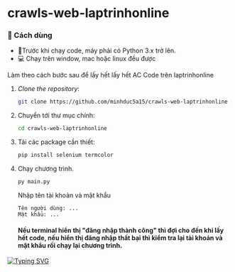 # crawls-web-laptrinhonline

### 📝 Cách dùng

* 🐍Trước khi chạy code, máy phải có Python 3.x trở lên.
* 💻 Chạy trên window, mac hoặc linux đều được

Làm theo cách bước sau để lấy hết lấy hết AC Code trên laptrinhonline

1. *Clone the repository*:
    ```bash
    git clone https://github.com/minhduc5a15/crawls-web-laptrinhonline
    ```
2. Chuyển tới thư mục chính:
   ```bash
   cd crawls-web-laptrinhonline
   ```
3. Tải các package cần thiết:
   ```bash
   pip install selenium termcolor 
   ```
4. Chạy chương trình.
   ```bash
   py main.py
   ```
   Nhập tên tài khoản và mật khẩu
   ```commandline
   Tên người dùng: ...
   Mật khẩu: ...
   ```
   #### Nếu terminal hiển thị "đăng nhập thành công" thì đợi cho đến khi lấy hết code, nếu hiển thị đăng nhập thất bại thì kiểm tra lại tài khoản và mật khẩu rồi chạy lại chương trình.
[![Typing SVG](https://readme-typing-svg.demolab.com?font=Fira+Code&weight=600&size=21&duration=3500&pause=1000&color=46D4F7&multiline=true&repeat=false&random=false&width=435&lines=Happy+coding!!!%F0%9F%98%8A%F0%9F%98%8A%F0%9F%98%8A;----------------------;Quick+fox+jumps+nightly+above+wizard)](https://git.io/typing-svg)
